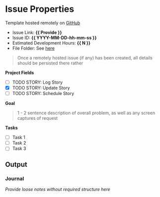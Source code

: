 # Issue Properties

Template hosted remotely on [GitHub](https://github.com/BenWS/general-reference-physical-directory/blob/master/General%20Reference%20(Shared%20Directory)/Personal%20Processes/Generic%20Notes/Tasks/!!%20Story%20Template%20(MM-DD-YYYY)/Notes.md)

- Issue Link: **{{ Provide }}**
- Issue ID: **{{ YYYY-MM-DD-hh-mm-ss }}**
- Estimated Development Hours: **{{ N }}**
- File Folder: See [here](<../../Files/Short Name MM-DD-YYYY>)

> Once a remotely hosted issue (if any) has been created, all details should be persisted there rather

__Project Fields__
- [ ] TODO STORY: Log Story
- [x] TODO STORY: Update Story 
- [ ] TODO STORY: Schedule Story

__Goal__

> 1 - 2 sentence description of overall problem, as well as any screen captures of request

__Tasks__

- [ ] Task 1
- [ ] Task 2
- [ ] Task 3

## Output

### Journal

*Provide loose notes without required structure here*
